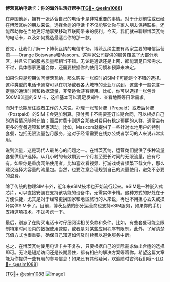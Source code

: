 **博茨瓦纳电话卡：你的海外生活好帮手[[TG💪+ @esim1088](https://t.me/s/esim1088)]**

在异国他乡，拥有一张适合自己的电话卡是非常重要的事情。对于计划前往或已经在博茨瓦纳的朋友来说，选择合适的电话卡不仅能够让你与家人朋友保持联系，还能帮助你在当地更好地享受移动互联网带来的便利。今天，我们就来聊聊博茨瓦纳的电话卡，以及如何挑选最适合你的那一款。

首先，让我们了解一下博茨瓦纳的电信市场。博茨瓦纳主要有两家主要的电信运营商——Orange Botswana和Mascom。这两家公司提供的服务覆盖了大部分地区，并且它们的服务质量都相当不错。无论是通话还是上网，都能满足日常需求。不过，具体哪家更适合你，还需要根据你的使用习惯和预算来决定。

如果你只是短期访问博茨瓦纳，那么购买一张临时的SIM卡可能是个不错的选择。这种类型的电话卡通常可以在机场或者各大城市的营业厅买到。这些卡一般包含一定量的通话时间和数据流量，非常适合游客使用。比如，你可以选择一张包含500MB流量的SIM卡，这样基本可以满足发邮件、查看地图等日常需求。

而对于长期居住或者工作的人来说，办理一张预付费（Prepaid）或者后付费（Postpaid）的SIM卡会更加划算。预付费卡不需要签订长期合同，可以根据自己的消费情况随时充值；而后付费卡则适合那些对费用有稳定预期的人群，通常会有更多的套餐选项和优惠活动。比如，Mascom就提供了一些针对本地用户的特别套餐，包括无限流量包月服务，这对于经常需要在线办公或者学习的人来说非常实用。

说到流量，这是现代人最关心的问题之一。在博茨瓦纳，运营商们提供了多种流量套餐供用户选择。从几小时的有效期到一个月甚至更长时间的无限流量，应有尽有。如果你是重度网络使用者，比如喜欢看视频、打游戏或者频繁下载文件，那么建议选择大容量的流量包。当然，也要注意合理规划自己的流量使用，避免不必要的浪费。

除了传统的物理SIM卡外，近年来eSIM技术也开始流行起来。eSIM是一种嵌入式芯片，可以直接安装在支持该功能的设备中，无需实体卡槽。这种方式的好处在于方便快捷，尤其是对于经常更换国家和地区旅行的人来说，再也不用担心丢失或损坏实体SIM卡了。目前，博茨瓦纳的部分运营商也支持eSIM服务，如果你的手机支持这项技术，不妨考虑一下。

最后，别忘了在购买电话卡时仔细阅读相关条款和条件。比如，有些套餐可能会限制特定时间段内的数据使用速度，或者是对某些应用程序有限制。此外，了解清楚充值方式也很重要，确保自己知道如何及时续费以避免服务中断。

总之，在博茨瓦纳使用电话卡并不复杂，只要根据自己的实际需求做出合适的选择即可。无论是短期访问还是长期居住，都有相应的解决方案等着你。希望这篇文章能为你提供一些有用的参考信息！如果还有其他疑问，欢迎随时咨询我们哦～[[TG💪+ @esim1088](https://t.me/s/esim1088)]

[[TG💪+ @esim1088](https://t.me/s/esim1088) ![Image](https://i.postimg.cc/4NQfJmqS/Snipaste-2025-05-13-00-14-12.png)]